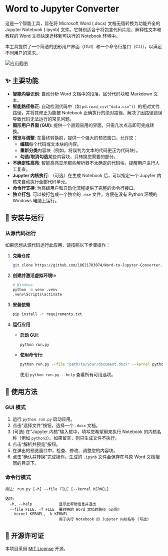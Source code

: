 # Word to Jupyter Converter

这是一个智能工具，旨在将 Microsoft Word (.docx) 文档无缝转换为功能齐全的 Jupyter Notebook (.ipynb) 文件。它特别适合于将包含代码片段、解释性文本和教程的 Word 文档快速迁移到可执行的 Notebook 环境中。

本工具提供了一个简洁的图形用户界面（GUI）和一个命令行接口（CLI），以满足不同用户的需求。

![应用截图](https://raw.githubusercontent.com/18621783074/Word-to-Jupyter-Converter/main/screenshots/main_window.png)


## ✨ 主要功能

- **智能内容识别**: 自动分析 Word 文档中的段落，区分代码块和 Markdown 文本。
- **智能路径修正**: 自动检测代码中（如 `pd.read_csv("data.csv")`）的相对文件路径，并将其修正为能被 Notebook 正确执行的绝对路径，解决了因路径错误导致代码无法运行的常见问题。
- **图形用户界面 (GUI)**: 提供一个直观易用的界面，只需几次点击即可完成转换。
- **预览与调整**: 在最终转换前，提供一个强大的预览窗口，允许您：
    - **编辑**每个代码或文本块的内容。
    - **重新分类**内容块（例如，将误判为文本的代码更正为代码块）。
    - **勾选/取消勾选**某些内容块，只转换您需要的部分。
- **不确定性高亮**: 智能高亮显示那些解析器不太确定的代码块，提醒用户进行人工复查。
- **Jupyter 内核执行**: （可选）在生成 Notebook 后，可以指定一个 Jupyter 内核来自动执行全部代码单元。
- **命令行支持**: 为高级用户和自动化流程提供了完整的命令行接口。
- **独立打包**: 可以被打包成一个独立的 `.exe` 文件，方便在没有 Python 环境的 Windows 电脑上运行。

## 🚀 安装与运行

### 从源代码运行

如果您想从源代码运行此应用，请按照以下步骤操作：

1.  **克隆仓库**
    ```bash
    git clone https://github.com/18621783074/Word-to-Jupyter-Converter.git
    ```

2.  **创建并激活虚拟环境**te
    ```bash
    # Windows
    python -m venv .venv
    .venv\Scripts\activate
    ```

3.  **安装依赖**
    ```bash
    pip install -r requirements.txt
    ```

4.  **运行应用**
    - **启动 GUI**:
      ```bash
      python run.py
      ```
    - **使用命令行**:
      ```bash
      python run.py --file "path/to/your/document.docx" --kernel python3
      ```
      使用 `python run.py --help` 查看所有可用选项。

## 📝 使用方法

### GUI 模式

1.  运行 `python run.py` 启动应用。
2.  点击“选择文件”按钮，选择一个 `.docx` 文档。
3.  (可选) 在“Jupyter 内核”输入框中，填写您希望用来执行 Notebook 的内核名称（例如 `python3`）。如果留空，则只生成文件不执行。
4.  点击“解析并预览”按钮。
5.  在弹出的预览窗口中，检查、修改、调整您的内容块。
6.  点击“确认并转换”完成操作。生成的 `.ipynb` 文件会保存在与原 Word 文档相同的目录下。

### 命令行模式

```
用法: run.py [-h] --file FILE [--kernel KERNEL]

选项:
  -h, --help            显示此帮助信息并退出
  --file FILE, -f FILE  要转换的 Word 文档的路径 (必需)
  --kernel KERNEL, -k KERNEL
                        用于执行 Notebook 的 Jupyter 内核名称 (可选)
```

## 📄 开源许可证

本项目采用 [MIT License](LICENSE) 开源。
